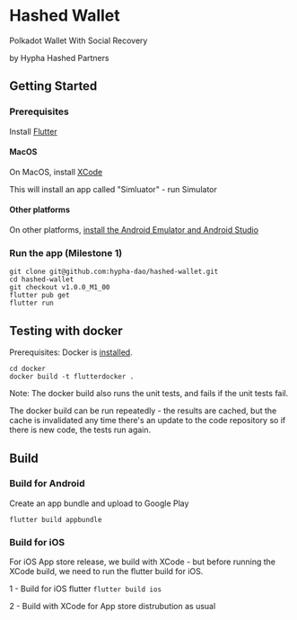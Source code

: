 # Hashed Wallet

Polkadot Wallet With Social Recovery

by Hypha Hashed Partners

## Getting Started

### Prerequisites

Install [Flutter](https://docs.flutter.dev/get-started/install)

#### MacOS
On MacOS, install [XCode](https://apps.apple.com/us/app/xcode/id497799835?mt=12)

This will install an app called "Simluator" - run Simulator

#### Other platforms
On other platforms, [install the Android Emulator and Android Studio](https://developer.android.com/studio/run/emulator)

### Run the app (Milestone 1)

```
git clone git@github.com:hypha-dao/hashed-wallet.git
cd hashed-wallet
git checkout v1.0.0_M1_00 
flutter pub get
flutter run
```

## Testing with docker

Prerequisites: Docker is [installed](https://docs.docker.com/get-docker/).

```
cd docker
docker build -t flutterdocker .
```

Note: The docker build also runs the unit tests, and fails if the unit tests fail.

The docker build can be run repeatedly - the results are cached, but the cache is invalidated any time there's an update to the code repository so if there is new code, the tests run again. 

## Build

### Build for Android

Create an app bundle and upload to Google Play

```flutter build appbundle```

### Build for iOS 

For iOS App store release, we build with XCode - but before running the XCode build, we need to run the flutter build for iOS.

1 - Build for iOS flutter
```flutter build ios```

2 - Build with XCode for App store distrubution as usual

